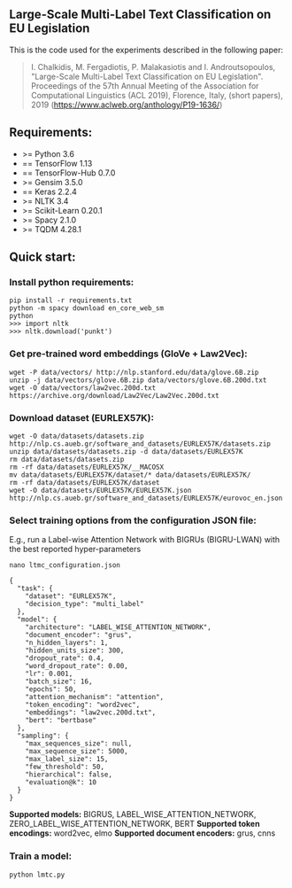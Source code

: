## Large-Scale Multi-Label Text Classification on EU Legislation

This is the code used for the experiments described in the following paper:


> I. Chalkidis, M. Fergadiotis, P. Malakasiotis and I. Androutsopoulos, "Large-Scale Multi-Label Text Classification on EU Legislation". Proceedings of the 57th Annual Meeting of the Association for Computational Linguistics (ACL 2019), Florence, Italy, (short papers), 2019 (https://www.aclweb.org/anthology/P19-1636/)

## Requirements:

* \>= Python 3.6
* == TensorFlow 1.13
* == TensorFlow-Hub 0.7.0
* \>= Gensim 3.5.0
* == Keras 2.2.4
* \>= NLTK 3.4
* \>= Scikit-Learn 0.20.1
* \>= Spacy 2.1.0
* \>= TQDM 4.28.1

## Quick start:

### Install python requirements:

```
pip install -r requirements.txt
python -m spacy download en_core_web_sm
python
>>> import nltk
>>> nltk.download('punkt')
```

### Get pre-trained word embeddings (GloVe + Law2Vec):

```
wget -P data/vectors/ http://nlp.stanford.edu/data/glove.6B.zip
unzip -j data/vectors/glove.6B.zip data/vectors/glove.6B.200d.txt
wget -O data/vectors/law2vec.200d.txt https://archive.org/download/Law2Vec/Law2Vec.200d.txt
```

### Download dataset (EURLEX57K):

```
wget -O data/datasets/datasets.zip http://nlp.cs.aueb.gr/software_and_datasets/EURLEX57K/datasets.zip
unzip data/datasets/datasets.zip -d data/datasets/EURLEX57K
rm data/datasets/datasets.zip
rm -rf data/datasets/EURLEX57K/__MACOSX
mv data/datasets/EURLEX57K/dataset/* data/datasets/EURLEX57K/
rm -rf data/datasets/EURLEX57K/dataset
wget -O data/datasets/EURLEX57K/EURLEX57K.json http://nlp.cs.aueb.gr/software_and_datasets/EURLEX57K/eurovoc_en.json
```

### Select training options from the configuration JSON file:

E.g., run a Label-wise Attention Network with BIGRUs (BIGRU-LWAN) with the best reported hyper-parameters

```
nano ltmc_configuration.json

{
  "task": {
    "dataset": "EURLEX57K",
    "decision_type": "multi_label"
  },
  "model": {
    "architecture": "LABEL_WISE_ATTENTION_NETWORK",
    "document_encoder": "grus",
    "n_hidden_layers": 1,
    "hidden_units_size": 300,
    "dropout_rate": 0.4,
    "word_dropout_rate": 0.00,
    "lr": 0.001,
    "batch_size": 16,
    "epochs": 50,
    "attention_mechanism": "attention",
    "token_encoding": "word2vec",
    "embeddings": "law2vec.200d.txt",
    "bert": "bertbase"
  },
  "sampling": {
    "max_sequences_size": null,
    "max_sequence_size": 5000,
    "max_label_size": 15,
    "few_threshold": 50,
    "hierarchical": false,
    "evaluation@k": 10
  }
}
```

**Supported models:** BIGRUS, LABEL_WISE_ATTENTION_NETWORK, ZERO_LABEL_WISE_ATTENTION_NETWORK, BERT
**Supported token encodings:** word2vec, elmo 
**Supported document encoders:** grus, cnns

### Train a model:

```
python lmtc.py
```

